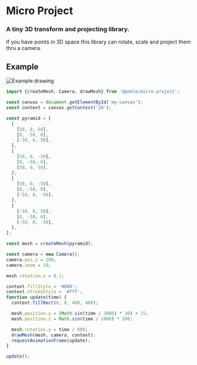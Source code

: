# Micro Project

### A tiny 3D transform and projecting library.

If you have points in 3D space this library can rotate, scale and project them thru a camera.

## Example

![Example drawing](https://i.imgur.com/99ahPtG.png "Example")

```js
import {createMesh, Camera, drawMesh} from '@pomle/micro-project';

const canvas = document.getElementById('my-canvas');
const context = canvas.getContext('2d');

const pyramid = [
  [
    [50, 0, 50],
    [0, -50, 0],
    [-50, 0, 50],
  ],
  [
    [50, 0, -50],
    [0, -50, 0],
    [50, 0, 50],
  ],
  [
    [50, 0, -50],
    [0, -50, 0],
    [-50, 0, -50],
  ],
  [
    [-50, 0, 50],
    [0, -50, 0],
    [-50, 0, -50],
  ],
];

const mesh = createMesh(pyramid);

const camera = new Camera();
camera.pos.z = 200;
camera.zoom = 18;

mesh.rotation.x = 0.1;

context.fillStyle = '#000';
context.strokeStyle = '#fff';
function update(time) {
  context.fillRect(0, 0, 400, 400);

  mesh.position.y = (Math.sin(time / 3000) * 30) + 15;
  mesh.position.z = Math.sin(time / 1000) * 100;

  mesh.rotation.y = time / 600;
  drawMesh(mesh, camera, context);
  requestAnimationFrame(update);
}

update();
```
